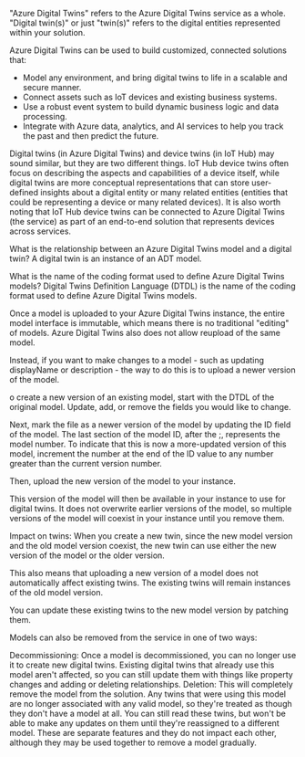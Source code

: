 "Azure Digital Twins" refers to the Azure Digital Twins service as a whole. 
"Digital twin(s)" or just "twin(s)" refers to the digital entities represented within your solution.

Azure Digital Twins can be used to build customized, connected solutions that:

* Model any environment, and bring digital twins to life in a scalable and secure manner.
* Connect assets such as IoT devices and existing business systems.
* Use a robust event system to build dynamic business logic and data processing.
* Integrate with Azure data, analytics, and AI services to help you track the past and then predict the future.

Digital twins (in Azure Digital Twins) and device twins (in IoT Hub) may sound similar, but they are two different things. 
IoT Hub device twins often focus on describing the aspects and capabilities of a device itself, while digital twins are more conceptual representations that can store user-defined insights about a digital entity or many related entities (entities that could be representing a device or many related devices). 
It is also worth noting that IoT Hub device twins can be connected to Azure Digital Twins (the service) as part of an end-to-end solution that represents devices across services.

What is the relationship between an Azure Digital Twins model and a digital twin?
A digital twin is an instance of an ADT model.

What is the name of the coding format used to define Azure Digital Twins models?
Digital Twins Definition Language (DTDL) is the name of the coding format used to define Azure Digital Twins models.

Once a model is uploaded to your Azure Digital Twins instance, the entire model interface is immutable, which means there is no traditional "editing" of models. Azure Digital Twins also does not allow reupload of the same model.

Instead, if you want to make changes to a model - such as updating displayName or description - the way to do this is to upload a newer version of the model.

o create a new version of an existing model, start with the DTDL of the original model. Update, add, or remove the fields you would like to change.

Next, mark the file as a newer version of the model by updating the ID field of the model. The last section of the model ID, after the ;, represents the model number. To indicate that this is now a more-updated version of this model, increment the number at the end of the ID value to any number greater than the current version number.

Then, upload the new version of the model to your instance.

This version of the model will then be available in your instance to use for digital twins. It does not overwrite earlier versions of the model, so multiple versions of the model will coexist in your instance until you remove them.

Impact on twins:
When you create a new twin, since the new model version and the old model version coexist, the new twin can use either the new version of the model or the older version.

This also means that uploading a new version of a model does not automatically affect existing twins. The existing twins will remain instances of the old model version.

You can update these existing twins to the new model version by patching them.

Models can also be removed from the service in one of two ways:

Decommissioning: Once a model is decommissioned, you can no longer use it to create new digital twins. Existing digital twins that already use this model aren't affected, so you can still update them with things like property changes and adding or deleting relationships.
Deletion: This will completely remove the model from the solution. Any twins that were using this model are no longer associated with any valid model, so they're treated as though they don't have a model at all. You can still read these twins, but won't be able to make any updates on them until they're reassigned to a different model.
These are separate features and they do not impact each other, although they may be used together to remove a model gradually.

